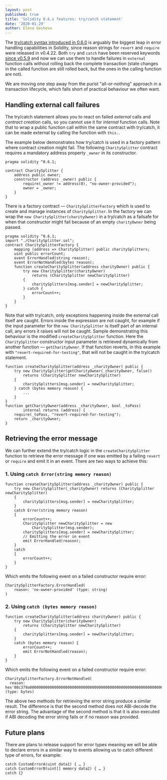 ```yaml
---
layout: post
published: true
title: 'Solidity 0.6.x features: try/catch statement'
date: '2020-01-29'
author: Elena Gesheva
---
```


The [try/catch syntax introduced in 0.6.0](https://solidity.readthedocs.io/en/latest/control-structures.html#try-catch) is arguably the biggest leap in error handling capabilities in Solidity, since reason strings for ``revert`` and ``require`` were released in v0.4.22. Both ``try`` and ``catch`` have been reserved keywords [since v0.5.9](https://solidity.readthedocs.io/en/v0.5.9/miscellaneous.html#reserved-keywords) and now we can use them to handle failures in ``external`` function calls without rolling back the complete transaction (state changes in the called function are still rolled back, but the ones in the calling function are not).

We are moving one step away from the purist "all-or-nothing" approach in a transaction lifecycle, which falls short of practical behaviour we often want.

## Handling external call failures

The try/catch statement allows you to react on failed *external* calls and *contract creation* calls, so you cannot use it for *internal* function calls. Note that to wrap a public function call within the same contract with try/catch, it can be made external by calling the function with ``this.``.

The example below demonstrates how try/catch is used in a factory pattern where contract creation might fail. The following ``CharitySplitter`` contract requires a mandatory address property ``_owner`` in its constructor.

    pragma solidity ^0.6.1;

    contract CharitySplitter {
        address public owner;
        constructor (address _owner) public {
            require(_owner != address(0), "no-owner-provided");
            owner = _owner;
        }
    }

There is a factory contract — ``CharitySplitterFactory`` which is used to create and manage instances of ``CharitySplitter``. In the factory we can wrap the ``new CharitySplitter(charityOwner)`` in a try/catch as a failsafe for when that constructor might fail because of an empty ``charityOwner`` being passed.

    pragma solidity ^0.6.1;
    import "./CharitySplitter.sol";
    contract CharitySplitterFactory {
        mapping (address => CharitySplitter) public charitySplitters;
        uint public errorCount;
        event ErrorHandled(string reason);
        event ErrorNotHandled(bytes reason);
        function createCharitySplitter(address charityOwner) public {
            try new CharitySplitter(charityOwner)
                returns (CharitySplitter newCharitySplitter) 
            {
                charitySplitters[msg.sender] = newCharitySplitter;
            } catch {
                errorCount++;
            }
        }
    }

Note that with try/catch, only exceptions happening inside the external call itself are caught. Errors inside the expression are not caught, for example if the input parameter for the ``new CharitySplitter`` is itself part of an internal call, any errors it raises will not be caught. Sample demonstrating this behaviour is the modified ``createCharitySplitter`` function. Here the ``CharitySplitter`` constructor input parameter is retrieved dynamically from another function — ``getCharityOwner``. If that function reverts, in this example with ``"revert-required-for-testing"``, that will not be caught in the try/catch statement.

    function createCharitySplitter(address _charityOwner) public {
        try new CharitySplitter(getCharityOwner(_charityOwner, false))
            returns (CharitySplitter newCharitySplitter)
        {
            charitySplitters[msg.sender] = newCharitySplitter;
        } catch (bytes memory reason) {
            ...
        }
    }
    function getCharityOwner(address _charityOwner, bool _toPass)
            internal returns (address) {
        require(_toPass, "revert-required-for-testing");
        return _charityOwner;
    }

## Retrieving the error message

We can further extend the try/catch logic in the ``createCharitySplitter`` function to retrieve the error message if one was emitted by a failing ``revert`` or ``require`` and emit it in an event. There are two ways to achieve this:

### 1. Using ``catch Error(string memory reason)``

    function createCharitySplitter(address _charityOwner) public {
        try new CharitySplitter(_charityOwner) returns (CharitySplitter newCharitySplitter) 
        { 
            charitySplitters[msg.sender] = newCharitySplitter;
        }
        catch Error(string memory reason) 
        {
            errorCount++;
            CharitySplitter newCharitySplitter = new
                CharitySplitter(msg.sender);
            charitySplitters[msg.sender] = newCharitySplitter;
            // Emitting the error in event
            emit ErrorHandled(reason);
        }
        catch 
        {
            errorCount++;
        }
    }

Which emits the following event on a failed constructor require error:

    CharitySplitterFactory.ErrorHandled(
        reason: 'no-owner-provided' (type: string)
    )

### 2. Using ``catch (bytes memory reason)``

    function createCharitySplitter(address charityOwner) public {
        try new CharitySplitter(charityOwner)
            returns (CharitySplitter newCharitySplitter) 
        {
            charitySplitters[msg.sender] = newCharitySplitter;
        } 
        catch (bytes memory reason) {
            errorCount++;
            emit ErrorNotHandled(reason);
        }
    }

Which emits the following event on a failed constructor require error:

    CharitySplitterFactory.ErrorNotHandled(
      reason: hex'08c379a0000000000000000000000000000000000000000000000000000000000000002000000000000000000000000000000000000000000000000000000000000000116e6f2d6f776e65722d70726f7669646564000000000000000000000000000000' (type: bytes)

The above two methods for retrieving the error string produce a similar result. The difference is that the second method does not ABI-decode the error string. The advantage of the second method is that it is also executed if ABI decoding the error string fails or if no reason was provided.

## Future plans

There are plans to release support for error types meaning we will be able to declare errors in a similar way to events allowing us to catch different type of errors, for example:

    catch CustomErrorA(uint data1) { … }
    catch CustomErrorB(uint[] memory data2) { … }
    catch {}
